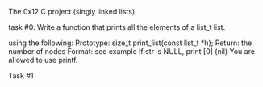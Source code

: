 The 0x12 C project (singly linked lists)

task #0. Write a function that prints all the elements of a list_t list.

using the following:
Prototype: size_t print_list(const list_t *h);
Return: the number of nodes
Format: see example
If str is NULL, print [0] (nil)
You are allowed to use printf.


Task #1
